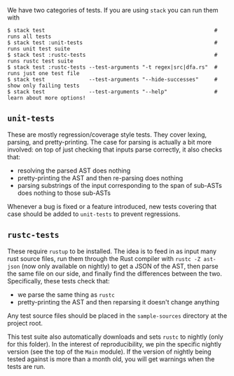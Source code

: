We have two categories of tests. If you are using `stack` you can run them with

```
$ stack test                                                      # runs all tests
$ stack test :unit-tests                                          # runs unit test suite
$ stack test :rustc-tests                                         # runs rustc test suite
$ stack test :rustc-tests --test-arguments "-t regex|src|dfa.rs"  # runs just one test file
$ stack test              --test-arguments "--hide-successes"     # show only failing tests
$ stack test              --test-arguments "--help"               # learn about more options!
```

## `unit-tests` 

These are mostly regression/coverage style tests. They cover lexing, parsing, and pretty-printing.
The case for parsing is actually a bit more involved: on top of just checking that inputs parse
correctly, it also checks that:

  * resolving the parsed AST does nothing
  * pretty-printing the AST and then re-parsing does nothing
  * parsing substrings of the input corresponding to the span of sub-ASTs does nothing to those
    sub-ASTs

Whenever a bug is fixed or a feature introduced, new tests covering that case should be added to
`unit-tests` to prevent regressions.

## `rustc-tests`

These require `rustup` to be installed. The idea is to feed in as input many rust source files, run
them through the Rust compiler with `rustc -Z ast-json` (now only available on nightly) to get a
JSON of the AST, then parse the same file on our side, and finally find the differences between the
two. Specifically, these tests check that:

  * we parse the same thing as `rustc`
  * pretty-printing the AST and then reparsing it doesn't change anything

Any test source files should be placed in the `sample-sources` directory at the project root.

This test suite also automatically downloads and sets `rustc` to nightly (only for this folder). In
the interest of reproducibility, we pin the specific nightly version (see the top of the `Main`
module). If the version of nightly being tested against is more than a month old, you will get
warnings when the tests are run.
